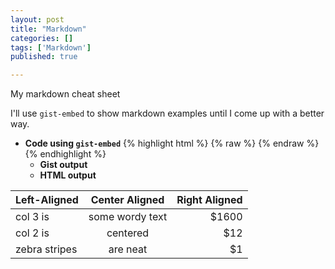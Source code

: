 ```yaml
---
layout: post
title: "Markdown"
categories: []
tags: ['Markdown']
published: true

---
```

My markdown cheat sheet

I'll use `gist-embed` to show markdown examples until I come up with a better
way.

- **Code using `gist-embed`**
{% highlight html %}
{% raw %}
<code data-gist-id="934f1ddaca3e770ff465" data-gist-hide-footer="true" data-gist-hide-line-numbers="true"></code>
{% endraw %}
{% endhighlight %}
  + **Gist output**
<code data-gist-id="934f1ddaca3e770ff465" data-gist-hide-footer="true" data-gist-hide-line-numbers="true"></code>
  + **HTML output**

| **Left-Aligned**  | **Center Aligned**  | **Right Aligned** |
| :---------------- |:-------------------:| -----------------:|
| col 3 is          | some wordy text     | $1600             |
| col 2 is          | centered            |   $12             |
| zebra stripes     | are neat            |    $1             |
